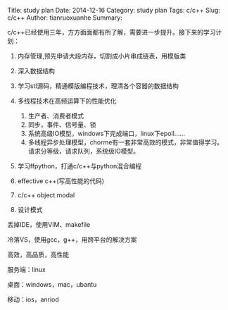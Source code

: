 Title: study plan 
Date: 2014-12-16 
Category: study plan 
Tags: c/c++ 
Slug: c/c++
Author: tianruoxuanhe
Summary:

c/c++已经使用三年，方方面面都有所了解，需要进一步提升。接下来的学习计划：

1. 内存管理,预先申请大段内存，切割成小片串成链表，用模版类
2. 深入数据结构
3. 学习stl源码，精通模版编程技术，理清各个容器的数据结构
4. 多线程技术在高频运算下的性能优化
	1. 生产者、消费者模式
	2. 同步，事件、信号量、锁
	3. 系统高级IO模型，windows下完成端口，linux下epoll......
	4. 多线程异步处理模型，chorme有一套非常高效的模式，非常值得学习。请求分等级，请求队列，系统级IO模型。

5. 学习ffpython，打通c/c++与python混合编程
6. effective c++(写高性能的代码)
7. c/c++ object modal
8. 设计模式



丢掉IDE，使用VIM、makefile

冷落VS，使用gcc，g++，用跨平台的解决方案

高效，高品质，高性能

服务端：linux

桌面：windows，mac，ubantu

移动：ios，anriod